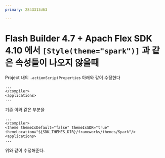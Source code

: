 ```yaml
---
primary: 2843313d63

---
```


# Flash Builder 4.7 + Apach Flex SDK 4.10 에서 `[Style(theme="spark")]` 과 같은 속성들이 나오지 않을때

Project 내의 `.actionScriptProperties` 아래와 같이 수정한다

	...
	</compiler>
	<applications>
	...

기존 이와 같은 부분을

	...
	</compiler>
	<theme themeIsDefault="false" themeIsSDK="true" themeLocation="${SDK_THEMES_DIR}/frameworks/themes/Spark"/>
	<applications>
	...

위와 같이 수정해준다.